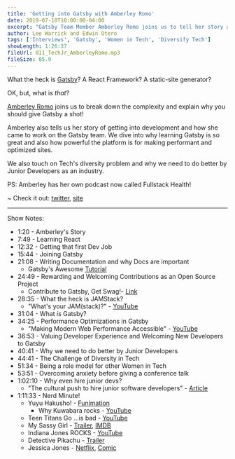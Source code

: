 ```yaml
---
title: 'Getting into Gatsby with Amberley Romo'
date: 2019-07-10T10:00:00-04:00
excerpt: "Gatsby Team Member Amberley Romo joins us to tell her story and explain why you should try Gatsby! We also talk about the need for diversity in tech, and the struggles of being a Junior Developer"
author: Lee Warrick and Edwin Otero
tags: ['Interviews', 'Gatsby', 'Women in Tech', 'Diversify Tech']
showLength: 1:26:37
fileUrl: 011_TechJr_AmberleyRomo.mp3
fileSize: 85.9
---
```


What the heck is [Gatsby](https://gatsbyjs.org)? A React Framework? A static-site generator?

OK, but, what is _that_?

[Amberley Romo](https://twitter.com/amber1ey) joins us to break down the complexity and explain why you should give Gatsby a shot!

Amberley also tells us her story of getting into development and how she came to work on the Gatsby team. We dive into why learning Gatsby is so great and also how powerful the platform is for making performant and optimized sites.

We also touch on Tech's diversity problem and why we need to do better by Junior Developers as an industry.

PS: Amberley has her own podcast now called Fullstack Health!

~ Check it out: [twitter](https://twitter.com/fullstackhealth), [site](https://fullstack.health/)

***
Show Notes:
* 1:20 - Amberley's Story
* 7:49 - Learning React
* 12:32 - Getting that first Dev Job
* 15:44 - Joining Gatsby
* 21:08 - Writing Documentation and why Docs are important
  * Gatsby's Awesome [Tutorial](https://www.gatsbyjs.org/tutorial/)
* 24:49 - Rewarding and Welcoming Contributions as an Open Source Project
  * Contribute to Gatsby, Get Swag!- [Link](https://www.gatsbyjs.org/contributing/)
* 28:35 - What the heck is JAMStack?
  * "What's your JAM(stack)?" - [YouTube](https://www.youtube.com/watch?v=WVoh9uNOUMk)
* 31:04 - What _is_ Gatsby?
* 34:25 - Performance Optimizations in Gatsby
  * "Making Modern Web Performance Accessible" - [YouTube](https://youtu.be/moGLzw6Wu00)
* 36:53 - Valuing Developer Experience and Welcoming New Developers to Gatsby
* 40:41 - Why we need to do better by Junior Developers
* 44:41 - The Challenge of Diversity in Tech
* 51:34 - Being a role model for other Women in Tech
* 53:51 - Overcoming anxiety before giving a conference talk
* 1:02:10 - Why even hire junior devs?
  * "The cultural push to hire junior software developers" - [Article](https://amberley.blog/2019-03-17-the-push-for-juniors/)
* 1:11:33 - Nerd Minute!
  * Yuyu Hakusho! - [Funimation](https://www.funimation.com/shows/yu-yu-hakusho/)
    * Why Kuwabara rocks - [YouTube](https://www.youtube.com/watch?v=nt9-2S3I3MY)
  * Teen Titans Go ...is bad - [YouTube](https://www.youtube.com/watch?v=xFXAbEfbnFo)
  * My Sassy Girl - [Trailer](https://www.youtube.com/watch?v=4lnyW3vIGvI), [IMDB](https://www.imdb.com/title/tt0293715/)
  * Indiana Jones ROCKS - [YouTube](https://www.youtube.com/watch?v=mC1ikwQ5Zgc)
  * Detective Pikachu - [Trailer](https://www.youtube.com/watch?v=1roy4o4tqQM)
  * Jessica Jones - [Netflix](https://www.netflix.com/watch/80002311), [Comic](https://en.wikipedia.org/wiki/Alias_(comics))